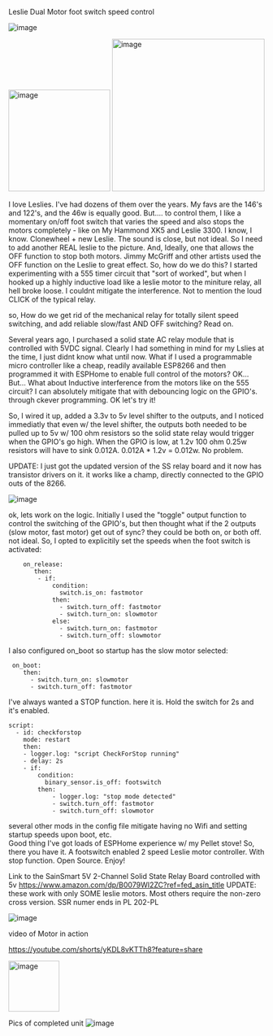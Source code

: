 Leslie Dual Motor foot switch speed control

![image](https://github.com/user-attachments/assets/01bef3c2-a474-4144-9130-0a6561636c59)


<img width="200" alt="image" src="https://github.com/user-attachments/assets/5ffa6505-e3ad-4f38-842d-050278efdd07"> <img  width="300" alt="image" src="https://upload.wikimedia.org/wikipedia/commons/f/f8/Lesliebox_Animation.gif?20070728184739">

I love Leslies.  I've had dozens of them over the years.  My favs are the 146's and 122's, and the 46w is equally good.  But....  to control them, I like a momentary on/off foot switch that varies the speed and also stops the motors completely - like on My Hammond XK5 and Leslie 3300.  I know, I know.  Clonewheel + new Leslie.  The sound is close, but not ideal.  So I need to add another REAL leslie to the picture.  And, Ideally, one that allows the OFF function to stop both motors. Jimmy McGriff and other artists used the OFF function on the Leslie to great effect.  So, how do we do this?  I started experimenting with a 555 timer circuit that "sort of worked", but when I hooked up a highly inductive load like a leslie motor to the miniture relay, all hell broke loose. I couldnt mitigate the interference.   Not to mention the loud CLICK of the typical relay. 

so, How do we get rid of the mechanical relay for totally silent speed switching, and add reliable slow/fast AND OFF switching?  Read on.

Several years ago, I purchased a solid state AC relay module that is controlled with 5VDC signal.  Clearly I had something in mind for my Lslies at the time, I just didnt know what until now.  What if I used a programmable micro controller like a cheap, readily available ESP8266 and then programmed it with ESPHome to enable full control of the motors?  OK... But... What about Inductive interference from the motors like on the 555 circuit?   I can absolutely mitigate that with debouncing logic on the GPIO's. through ckever programming.  OK let's try it!

So, I wired it up, added a 3.3v to 5v level shifter to the outputs, and I noticed immediatly that even w/ the level shifter, the outputs both needed to be pulled up to 5v w/ 100 ohm resistors so the solid state relay would trigger when the GPIO's go high.  When the GPIO is low, at 1.2v 100 ohm 0.25w resistors will have to sink 0.012A. 0.012A  * 1.2v = 0.012w.  No problem.

UPDATE: I just got the updated version of the SS relay board and it now has transistor drivers on it.  it works like a champ, directly connected to the GPIO outs of the 8266.

![image](https://github.com/user-attachments/assets/2d34f49e-0abb-4718-b9a5-f9e02b148c6b)


ok, lets work on the logic.  Initially I used the "toggle" output function to control the switching of the GPIO's, but then thought what if the 2 outputs (slow motor, fast motor) get out of sync?  they could be both on, or both off. not ideal.  So, I opted to explicitily set the speeds when the foot switch is activated:
```
    on_release:
       then:
        - if:
            condition:
              switch.is_on: fastmotor        
            then:
              - switch.turn_off: fastmotor            
              - switch.turn_on: slowmotor            
            else:    
              - switch.turn_on: fastmotor            
              - switch.turn_off: slowmotor
```
I also configured on_boot so startup has the slow motor selected:
```
 on_boot:
    then:  
      - switch.turn_on: slowmotor
      - switch.turn_off: fastmotor
```
I've always wanted a STOP function.  here it is.  Hold the switch for 2s and it's enabled.
```
script:
  - id: checkforstop
    mode: restart                   
    then:
    - logger.log: "script CheckForStop running"
    - delay: 2s
    - if:
        condition:
          binary_sensor.is_off: footswitch
        then:          
            - logger.log: "stop mode detected"
            - switch.turn_off: fastmotor            
            - switch.turn_off: slowmotor
```
several other mods in the config file mitigate having no Wifi and setting startup speeds upon boot, etc.  
Good thing I've got loads of ESPHome experience w/ my Pellet stove! 
So, there you have it.  A footswitch enabled 2 speed Leslie motor controller. With stop function.  Open Source.
Enjoy!

Link to the SainSmart 5V 2-Channel Solid State Relay Board controlled with 5v
https://www.amazon.com/dp/B0079WI2ZC?ref=fed_asin_title
UPDATE: these work with only SOME leslie motors. Most others require the non-zero cross version. SSR numer ends in PL 202-PL

![image](https://github.com/user-attachments/assets/dd387b88-90e4-41a6-ae7a-23c24b7739c1)


video of Motor in action

https://youtube.com/shorts/yKDL8vKTTh8?feature=share

<img width="100" alt="image" src="https://github.com/user-attachments/assets/d404a2ec-5a46-47b8-8777-807fee2db2e2">


Pics of completed unit
![image](https://github.com/user-attachments/assets/28257a7e-4166-48bb-aa41-3e095643bd33)




